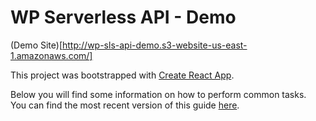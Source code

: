 # WP Serverless API - Demo

(Demo Site)[http://wp-sls-api-demo.s3-website-us-east-1.amazonaws.com/]

This project was bootstrapped with [Create React App](https://github.com/facebookincubator/create-react-app).

Below you will find some information on how to perform common tasks.<br>
You can find the most recent version of this guide [here](https://github.com/facebookincubator/create-react-app/blob/master/packages/react-scripts/template/README.md).
